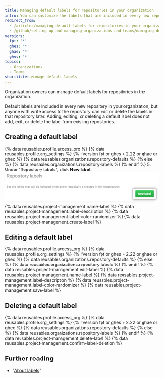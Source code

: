 ```yaml
---
title: Managing default labels for repositories in your organization
intro: You can customize the labels that are included in every new repository in your organization.
redirect_from:
  - /articles/managing-default-labels-for-repositories-in-your-organization
  - /github/setting-up-and-managing-organizations-and-teams/managing-default-labels-for-repositories-in-your-organization
versions:
  fpt: '*'
  ghes: '*'
  ghae: '*'
  ghec: '*'
topics:
  - Organizations
  - Teams
shortTitle: Manage default labels
---
```


Organization owners can manage default labels for repositories in the organization.

Default labels are included in every new repository in your organization, but anyone with write access to the repository can edit or delete the labels in that repository later. Adding, editing, or deleting a default label does not add, edit, or delete the label from existing repositories.

## Creating a default label

{% data reusables.profile.access_org %}
{% data reusables.profile.org_settings %}
{% ifversion fpt or ghes > 2.22 or ghae or ghec %}
{% data reusables.organizations.repository-defaults %}
{% else %}
{% data reusables.organizations.repository-labels %}
{% endif %}
5. Under "Repository labels", click **New label**.
  ![New label button](/assets/images/help/organizations/new-label-button.png)
{% data reusables.project-management.name-label %}
{% data reusables.project-management.label-description %}
{% data reusables.project-management.label-color-randomizer %}
{% data reusables.project-management.create-label %}

## Editing a default label

{% data reusables.profile.access_org %}
{% data reusables.profile.org_settings %}
{% ifversion fpt or ghes > 2.22 or ghae or ghec %}
{% data reusables.organizations.repository-defaults %}
{% else %}
{% data reusables.organizations.repository-labels %}
{% endif %}
{% data reusables.project-management.edit-label %}
{% data reusables.project-management.name-label %}
{% data reusables.project-management.label-description %}
{% data reusables.project-management.label-color-randomizer %}
{% data reusables.project-management.save-label %}

## Deleting a default label

{% data reusables.profile.access_org %}
{% data reusables.profile.org_settings %}
{% ifversion fpt or ghes > 2.22 or ghae or ghec %}
{% data reusables.organizations.repository-defaults %}
{% else %}
{% data reusables.organizations.repository-labels %}
{% endif %}
{% data reusables.project-management.delete-label %}
{% data reusables.project-management.confirm-label-deletion %}

## Further reading

- "[About labels](/articles/about-labels)"
